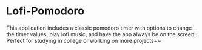 # Lofi-Pomodoro
This application includes a classic pomodoro timer with options to change the timer values, play lofi music, and have the app always be on the screen! Perfect for studying in college or working on more projects~~
